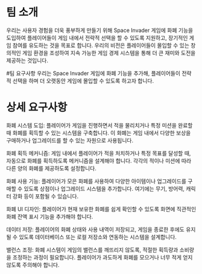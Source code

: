 # 팀 소개
우리는 사용자 경험을 더욱 풍부하게 만들기 위해 Space Invader 게임에 화폐 기능을 도입하여 플레이어들이 게임 내에서 전략적 선택을 할 수 있도록 지원하고, 장기적인 게임 참여를 유도하는 것을 목표로 합니다.
우리의 비전은 플레이어들이 몰입할 수 있는 창의적인 게임 환경을 조성하여 지속 가능한 게임 경제 시스템을 통해 더 큰 재미와 도전을 제공하는 것입니다.


#팀 요구사항
우리는 Space Invader 게임에 화폐 기능을 추가해, 플레이어들이 전략적 선택을 하며 더 오랫동안 게임에 몰입할 수 있도록 하고자 합니다. 

# 상세 요구사항
화폐 시스템 도입:
플레이어가 게임을 진행하면서 적을 물리치거나 특정 미션을 완료할 때 화폐를 획득할 수 있는 시스템을 구축합니다. 이 화폐는 게임 내에서 다양한 보상을 구매하거나 업그레이드를 할 수 있는 자원으로 사용됩니다.

화폐 획득 메커니즘:
게임 내에서 플레이어가 적을 처치하거나 특정 목표를 달성할 때, 자동으로 화폐를 획득하도록 메커니즘을 설계해야 합니다. 각각의 적이나 미션에 따라 다른 양의 화폐를 제공하도록 설정합니다.

화폐 사용 기능:
플레이어가 모은 화폐를 사용하여 다양한 아이템이나 업그레이드를 구매할 수 있도록 상점이나 업그레이드 시스템을 추가합니다. 여기에는 무기, 방어력, 캐릭터 강화 등이 포함될 수 있습니다.

화폐 UI 디자인:
플레이어가 현재 보유한 화폐를 쉽게 확인할 수 있도록 화면에 직관적인 화폐 잔액 표시 기능을 추가해야 합니다.

데이터 저장:
플레이어의 화폐 상태와 사용 내역이 저장되고, 게임을 종료한 후에도 유지될 수 있도록 데이터베이스 또는 로컬 저장소와 연동하는 시스템을 설계합니다.

밸런스 조정:
화폐 시스템이 게임의 밸런스를 깨뜨리지 않도록, 적절한 획득량과 소비량을 조정하는 과정이 필요합니다. 플레이어가 과도하게 화폐를 모으거나 너무 적게 얻지 않도록 주의해야 합니다.
